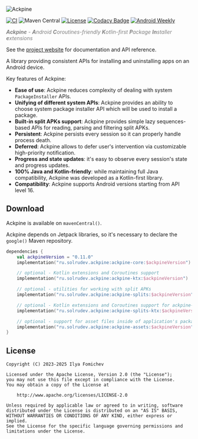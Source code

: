 ![Ackpine](docs/images/logo-text-colored.svg)

[![CI](https://github.com/solrudev/Ackpine/actions/workflows/ci.yml/badge.svg)](https://github.com/solrudev/Ackpine/actions/workflows/ci.yml)
![Maven Central](https://img.shields.io/maven-central/v/ru.solrudev.ackpine/ackpine-core)
[![License](https://img.shields.io/badge/License-Apache_2.0-blue.svg)](https://github.com/solrudev/Ackpine/blob/master/LICENSE)
[![Codacy Badge](https://app.codacy.com/project/badge/Grade/c3014b1eee9648959b70ee6bbad51489)](https://app.codacy.com/gh/solrudev/Ackpine/dashboard?utm_source=gh&utm_medium=referral&utm_content=&utm_campaign=Badge_grade)
[![Android Weekly](https://androidweekly.net/issues/issue-593/badge)](https://androidweekly.net/issues/issue-593)

<span style="color:#808080">_**Ackpine** - **A**ndroid **C**oroutines-friendly **K**otlin-first **P**ackage **In**staller **e**xtensions_</span>

See the [project website](https://ackpine.solrudev.ru) for documentation and API reference.

A library providing consistent APIs for installing and uninstalling apps on an Android device.

Key features of Ackpine:

- **Ease of use**: Ackpine reduces complexity of dealing with system `PackageInstaller` APIs.
- **Unifying of different system APIs**: Ackpine provides an ability to choose system package installer API which will be used to install a package.
- **Built-in split APKs support**: Ackpine provides simple lazy sequences-based APIs for reading, parsing and filtering split APKs.
- **Persistent**: Ackpine persists every session so it can properly handle process death.
- **Deferred**: Ackpine allows to defer user's intervention via customizable high-priority notification.
- **Progress and state updates**: it's easy to observe every session's state and progress updates.
- **100% Java and Kotlin-friendly**: while maintaining full Java compatibility, Ackpine was developed as a Kotlin-first library.
- **Compatibility**: Ackpine supports Android versions starting from API level 16.

Download
--------

Ackpine is available on `mavenCentral()`.

Ackpine depends on Jetpack libraries, so it's necessary to declare the `google()` Maven repository.

```kotlin
dependencies {
    val ackpineVersion = "0.11.0"
    implementation("ru.solrudev.ackpine:ackpine-core:$ackpineVersion")

    // optional - Kotlin extensions and Coroutines support
    implementation("ru.solrudev.ackpine:ackpine-ktx:$ackpineVersion")

    // optional - utilities for working with split APKs
    implementation("ru.solrudev.ackpine:ackpine-splits:$ackpineVersion")

    // optional - Kotlin extensions and Coroutines support for ackpine-splits
    implementation("ru.solrudev.ackpine:ackpine-splits-ktx:$ackpineVersion")

    // optional - support for asset files inside of application's package
    implementation("ru.solrudev.ackpine:ackpine-assets:$ackpineVersion")
}
```

License
-------

    Copyright (C) 2023-2025 Ilya Fomichev
    
    Licensed under the Apache License, Version 2.0 (the "License");
    you may not use this file except in compliance with the License.
    You may obtain a copy of the License at
    
        http://www.apache.org/licenses/LICENSE-2.0
    
    Unless required by applicable law or agreed to in writing, software
    distributed under the License is distributed on an "AS IS" BASIS,
    WITHOUT WARRANTIES OR CONDITIONS OF ANY KIND, either express or implied.
    See the License for the specific language governing permissions and
    limitations under the License.
